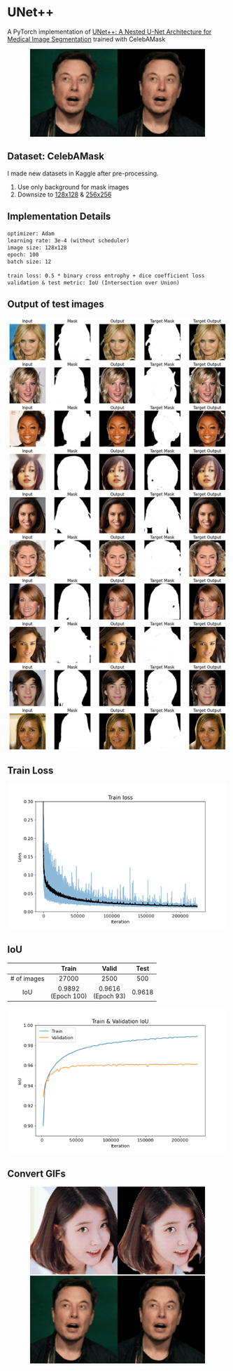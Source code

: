 # UNet++
A PyTorch implementation of [UNet++: A Nested U-Net Architecture for Medical Image Segmentation](https://arxiv.org/abs/1807.10165) trained with CelebAMask

<p align="center">
  <img src="./images/elon-combined.gif" width="400"/>
</p>

## Dataset: CelebAMask
I made new datasets in Kaggle after pre-processing.  
1. Use only background for mask images
2. Downsize to [128x128](https://www.kaggle.com/datasets/kimjiyeop/celeba-128-onlybg) & [256x256](https://www.kaggle.com/datasets/kimjiyeop/celeba-256-onlybg)  

## Implementation Details
```
optimizer: Adam
learning rate: 3e-4 (without scheduler)
image size: 128x128
epoch: 100
batch size: 12

train loss: 0.5 * binary cross entrophy + dice coefficient loss
validation & test metric: IoU (Intersection over Union)
```

## Output of test images
<p align="center">
  <img src="./images/result.png?raw=true" style="width:500px;"/>
</p>

## Train Loss
<p align="center">
  <img src="./images/loss.png" style="width:500px;"/>
</p>

## IoU
||Train|Valid|Test|
|:---:|:---:|:---:|:---:|
|# of images|27000|2500|500|
|IoU|0.9892</br>(Epoch 100)|0.9616</br>(Epoch 93)|0.9618|

<p align="center">
  <img src="./images/iou.png" style="width:500px;"/>
</p>

## Convert GIFs
<p align="center">
  <img src="./images/iu-combined.gif" width="400"/>
  <img src="./images/elon-combined.gif" width="400"/>
</p>
